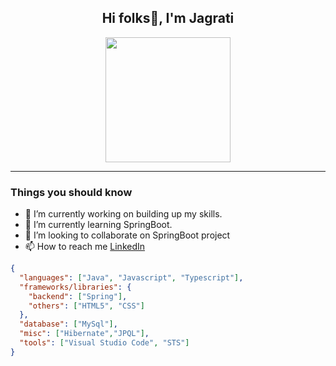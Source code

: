  <h2 align="center">
     Hi <b>folks</b>👋, I'm Jagrati
  </h2>
 
 <p align="center">
  <img width="200" src="https://i.pinimg.com/originals/64/e7/f9/64e7f90ce2b5b5bb3b9a094e0be8a391.gif">
</p>
<hr>


<!--
**JAGRATIR/JAGRATIR** is a ✨ _special_ ✨ repository because its `README.md` (this file) appears on your GitHub profile.

Here are some ideas to get you started:

- 🔭 I’m currently working on ...
- 🌱 I’m currently learning ...
- 👯 I’m looking to collaborate on ...
- 🤔 I’m looking for help with ...
- 💬 Ask me about ...
- 📫 How to reach me: ...
- 😄 Pronouns: ...
- ⚡ Fun fact: ...
-->
### Things you should know
- 🔭 I’m currently working on building up my skills.
- 🌱 I’m currently learning SpringBoot.
- 👯 I’m looking to collaborate on SpringBoot project
- 📫 How to reach me [LinkedIn](http://www.linkedin.com/in/jagratirawat)<br />




```json
{
  "languages": ["Java", "Javascript", "Typescript"],
  "frameworks/libraries": {
    "backend": ["Spring"],
    "others": ["HTML5", "CSS"]
  },
  "database": ["MySql"],
  "misc": ["Hibernate","JPQL"],
  "tools": ["Visual Studio Code", "STS"]
}
```
